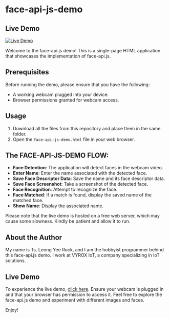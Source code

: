# face-api-js-demo

## Live Demo

[![Live Demo](https://img.shields.io/badge/Live%20Demo-Click%20Here-brightgreen)](https://yeerock.000webhostapp.com/face-api-js-demo/face-api-js-demo.html)

Welcome to the face-api.js demo! This is a single-page HTML application that showcases the implementation of face-api.js.

## Prerequisites

Before running the demo, please ensure that you have the following:

- A working webcam plugged into your device.
- Browser permissions granted for webcam access.

## Usage

1. Download all the files from this repository and place them in the same folder.
2. Open the `face-api-js-demo.html` file in your web browser.

## The FACE-API-JS-DEMO FLOW:

   - **Face Detection**: The application will detect faces in the webcam video.
   - **Enter Name**: Enter the name associated with the detected face.
   - **Save Face Descriptor Data**: Save the name and its face descriptor data.
   - **Save Face Screenshot**: Take a screenshot of the detected face.
   - **Face Recognition**: Attempt to recognize the face.
   - **Face Matched**: If a match is found, display the saved name of the matched face.
   - **Show Name**: Display the associated name.

Please note that the live demo is hosted on a free web server, which may cause some slowness. Kindly be patient and allow it to run.

## About the Author

My name is Ts. Leong Yee Rock, and I am the hobbyist programmer behind this face-api.js demo. I work at VYROX IoT, a company specializing in IoT solutions.

## Live Demo

To experience the live demo, [click here](https://yeerock.000webhostapp.com/face-api-js-demo/face-api-js-demo.html). Ensure your webcam is plugged in and that your browser has permission to access it. Feel free to explore the face-api.js demo and experiment with different images and faces.

Enjoy!
